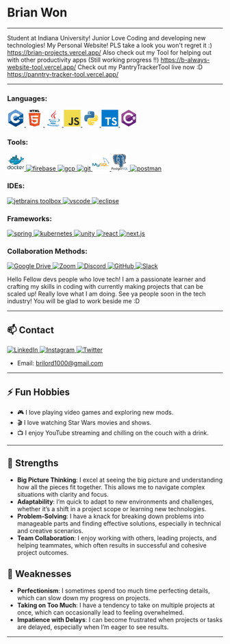 # Brian Won
---
Student at Indiana University! Junior
Love Coding and developing new technologies!
My Personal Website! PLS take a look you won't regret it :)
https://brian-projects.vercel.app/
Also check out my Tool for helping out with other productivity apps (Still working progress !!)
https://b-always-website-tool.vercel.app/
Check out my PantryTrackerTool live now :D
https://panntry-tracker-tool.vercel.app/

---
<h3 align="left">Languages:</h3>
<p align="left">
  <a href="https://www.w3schools.com/cpp/" target="_blank" rel="noreferrer">
    <img src="https://raw.githubusercontent.com/devicons/devicon/master/icons/cplusplus/cplusplus-original.svg" alt="cplusplus" width="40" height="40"/>
  </a>
  <a href="https://www.w3.org/html/" target="_blank" rel="noreferrer">
    <img src="https://raw.githubusercontent.com/devicons/devicon/master/icons/html5/html5-original-wordmark.svg" alt="html5" width="40" height="40"/>
  </a>
  <a href="https://www.java.com" target="_blank" rel="noreferrer">
    <img src="https://raw.githubusercontent.com/devicons/devicon/master/icons/java/java-original.svg" alt="java" width="40" height="40"/>
  </a>
  <a href="https://developer.mozilla.org/en-US/docs/Web/JavaScript" target="_blank" rel="noreferrer">
    <img src="https://raw.githubusercontent.com/devicons/devicon/master/icons/javascript/javascript-original.svg" alt="javascript" width="40" height="40"/>
  </a>
  <a href="https://www.python.org" target="_blank" rel="noreferrer">
    <img src="https://raw.githubusercontent.com/devicons/devicon/master/icons/python/python-original.svg" alt="python" width="40" height="40"/>
  </a>
  <a href="https://www.typescriptlang.org/" target="_blank" rel="noreferrer">
    <img src="https://raw.githubusercontent.com/devicons/devicon/master/icons/typescript/typescript-original.svg" alt="typescript" width="40" height="40"/>
  </a>
  <a href="https://learn.microsoft.com/en-us/dotnet/csharp/" target="_blank" rel="noreferrer">
    <img src="https://raw.githubusercontent.com/devicons/devicon/master/icons/csharp/csharp-original.svg" alt="csharp" width="40" height="40"/>
  </a>
  
</p>


<h3 align="left">Tools:</h3>
<p align="left">
  <a href="https://www.docker.com/" target="_blank" rel="noreferrer">
    <img src="https://raw.githubusercontent.com/devicons/devicon/master/icons/docker/docker-original-wordmark.svg" alt="docker" width="40" height="40"/>
  </a>
  <a href="https://firebase.google.com/" target="_blank" rel="noreferrer">
    <img src="https://www.vectorlogo.zone/logos/firebase/firebase-icon.svg" alt="firebase" width="40" height="40"/>
  </a>
  <a href="https://cloud.google.com" target="_blank" rel="noreferrer">
    <img src="https://www.vectorlogo.zone/logos/google_cloud/google_cloud-icon.svg" alt="gcp" width="40" height="40"/>
  </a>
  <a href="https://git-scm.com/" target="_blank" rel="noreferrer">
    <img src="https://www.vectorlogo.zone/logos/git-scm/git-scm-icon.svg" alt="git" width="40" height="40"/>
  </a>
  <a href="https://www.mysql.com/" target="_blank" rel="noreferrer">
    <img src="https://raw.githubusercontent.com/devicons/devicon/master/icons/mysql/mysql-original-wordmark.svg" alt="mysql" width="40" height="40"/>
  </a>
  <a href="https://www.postgresql.org" target="_blank" rel="noreferrer">
    <img src="https://raw.githubusercontent.com/devicons/devicon/master/icons/postgresql/postgresql-original-wordmark.svg" alt="postgresql" width="40" height="40"/>
  </a>
  <a href="https://postman.com" target="_blank" rel="noreferrer">
    <img src="https://www.vectorlogo.zone/logos/getpostman/getpostman-icon.svg" alt="postman" width="40" height="40"/>
  </a>
</p>

<h3 align="left">IDEs:</h3>
<p align="left">
  <a href="https://www.jetbrains.com/toolbox-app/" target="_blank" rel="noreferrer">
    <img src="https://www.vectorlogo.zone/logos/jetbrains/jetbrains-icon.svg" alt="jetbrains toolbox" width="40" height="40"/>
</a>
<a href="https://code.visualstudio.com/" target="_blank" rel="noreferrer">
    <img src="https://www.vectorlogo.zone/logos/visualstudio_code/visualstudio_code-icon.svg" alt="vscode" width="40" height="40"/>
</a>
<a href="https://www.eclipse.org/" target="_blank" rel="noreferrer">
    <img src="https://www.vectorlogo.zone/logos/eclipse/eclipse-icon.svg" alt="eclipse" width="40" height="40"/>
</a>
</p>
<h3 align="left">Frameworks:</h3>
<p align="left">
  <a href="https://spring.io/" target="_blank" rel="noreferrer">
    <img src="https://www.vectorlogo.zone/logos/springio/springio-icon.svg" alt="spring" width="40" height="40"/>
  </a>
  <a href="https://kubernetes.io" target="_blank" rel="noreferrer">
    <img src="https://www.vectorlogo.zone/logos/kubernetes/kubernetes-icon.svg" alt="kubernetes" width="40" height="40"/>
  </a>
  <a href="https://unity.com/" target="_blank" rel="noreferrer">
    <img src="https://www.vectorlogo.zone/logos/unity3d/unity3d-icon.svg" alt="unity" width="40" height="40"/>
  </a>
  <a href="https://reactjs.org/" target="_blank" rel="noreferrer">
    <img src="https://www.vectorlogo.zone/logos/reactjs/reactjs-icon.svg" alt="react" width="40" height="40"/>
</a>
<a href="https://nextjs.org/" target="_blank" rel="noreferrer">
    <img src="https://www.vectorlogo.zone/logos/nextjs/nextjs-icon.svg" alt="next.js" width="40" height="40"/>
</a>


</p>
<h3 align="left">Collaboration Methods:</h3>
<p align="left">
  <a href="https://drive.google.com/" target="_blank" rel="noreferrer">
    <img src="https://www.vectorlogo.zone/logos/google_drive/google_drive-icon.svg" alt="Google Drive" width="40" height="40"/>
  </a>
  <a href="https://zoom.us/" target="_blank" rel="noreferrer">
    <img src="https://www.vectorlogo.zone/logos/zoomus/zoomus-icon.svg" alt="Zoom" width="40" height="40"/>
  </a>
  <a href="https://discord.com/" target="_blank" rel="noreferrer">
    <img src="https://cdn.worldvectorlogo.com/logos/discord-6.svg" alt="Discord" width="40" height="40"/>
  </a>
  <a href="https://github.com/" target="_blank" rel="noreferrer">
    <img src="https://www.vectorlogo.zone/logos/github/github-icon.svg" alt="GitHub" width="40" height="40"/>
  </a>
  <a href="https://slack.com/" target="_blank" rel="noreferrer">
    <img src="https://www.vectorlogo.zone/logos/slack/slack-icon.svg" alt="Slack" width="40" height="40"/>
  </a>
</p>
</p>
Hello Fellow devs people who love tech! I am a passionate learner and crafting my skills in coding with currently making projects that can be scaled up! Really love what I am doing. See ya people soon in the tech industry!
 You will be glad to work beside me :D 

---
## 📫 Contact
<a href="https://linkedin.com/in/brian-won-36716823b" target="_blank" rel="noreferrer">
    <img src="https://www.vectorlogo.zone/logos/linkedin/linkedin-icon.svg" alt="LinkedIn" width="40" height="40"/>
</a>
<a href="https://www.instagram.com/killer76_killer76/" target="_blank" rel="noreferrer">
    <img src="https://www.vectorlogo.zone/logos/instagram/instagram-icon.svg" alt="Instagram" width="40" height="40"/>
</a>
<a href="https://x.com/wondoyeon19" target="_blank" rel="noreferrer">
    <img src="https://www.vectorlogo.zone/logos/twitter/twitter-icon.svg" alt="Twitter" width="40" height="40"/>
</a>

- Email: brilord1000@gmail.com
---
## ⚡ Fun Hobbies
- 🎮 I love playing video games and exploring new mods.
- 🎬 I love watching Star Wars movies and shows.
- 📺 I enjoy YouTube streaming and chilling on the couch with a drink.

---

## 💪 Strengths
- **Big Picture Thinking**: I excel at seeing the big picture and understanding how all the pieces fit together. This allows me to navigate complex situations with clarity and focus.
- **Adaptability**: I’m quick to adapt to new environments and challenges, whether it’s a shift in a project scope or learning new technologies.
- **Problem-Solving**: I have a knack for breaking down problems into manageable parts and finding effective solutions, especially in technical and creative scenarios.
- **Team Collaboration**: I enjoy working with others, leading projects, and helping teammates, which often results in successful and cohesive project outcomes.

## 🌟 Weaknesses
- **Perfectionism**: I sometimes spend too much time perfecting details, which can slow down my progress on projects.
- **Taking on Too Much**: I have a tendency to take on multiple projects at once, which can occasionally lead to feeling overwhelmed.
- **Impatience with Delays**: I can become frustrated when projects or tasks are delayed, especially when I’m eager to see results.
---
